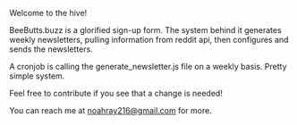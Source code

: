 Welcome to the hive!

BeeButts.buzz is a glorified sign-up form. The system behind it generates weekly newsletters, pulling information from reddit api, then configures and sends the newsletters.

A cronjob is calling the generate_newsletter.js file on a weekly basis. Pretty simple system.

Feel free to contribute if you see that a change is needed!

You can reach me at noahray216@gmail.com for more.
